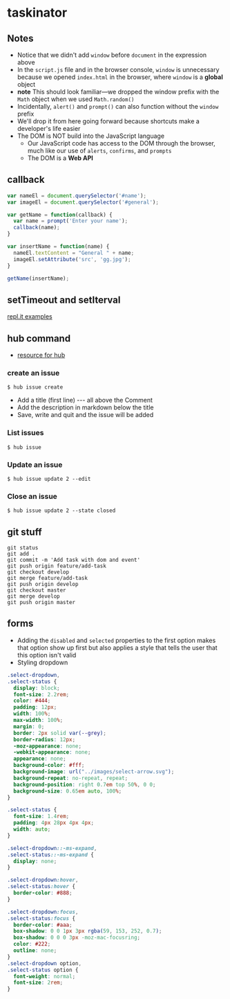 # taskinator

## Notes
* Notice that we didn't add `window` before `document` in the expression above
* In the `script.js` file and in the browser console, `window` is unnecessary because we opened `index.html` in the browser, where `window` is a **global** object
* **note** This should look familiar—we dropped the window prefix with the `Math` object when we used `Math.random()`
* Incidentally, `alert()` and `prompt()` can also function without the `window` prefix
* We'll drop it from here going forward because shortcuts make a developer's life easier
* The DOM is NOT build into the JavaScript language
  - Our JavaScript code has access to the DOM through the browser, much like our use of `alerts`, `confirms`, and `prompts`
  - The DOM is a **Web API**

## callback
```javascript
var nameEl = document.querySelector('#name');
var imageEl = document.querySelector('#general');

var getName = function(callback) {
  var name = prompt('Enter your name');
  callback(name);
}

var insertName = function(name) {
  nameEl.textContent = "General " + name;
  imageEl.setAttribute('src', 'gg.jpg');
}

getName(insertName);
```

## setTimeout and setIterval
[repl.it examples](https://repl.it/@kingluddite/FearfulDarkgrayIrc)

## hub command
* [resource for hub](https://hub.github.com/)

### create an issue
`$ hub issue create`

* Add a title (first line) --- all above the Comment
* Add the description in markdown below the title
* Save, write and quit and the issue will be added

### List issues
`$ hub issue`

### Update an issue
`$ hub issue update 2 --edit`

### Close an issue
`$ hub issue update 2 --state closed`

## git stuff
```
git status
git add .
git commit -m 'Add task with dom and event'
git push origin feature/add-task
git checkout develop
git merge feature/add-task
git push origin develop
git checkout master
git merge develop
git push origin master
```
## forms
* Adding the `disabled` and `selected` properties to the first option makes that option show up first but also applies a style that tells the user that this option isn't valid
* Styling dropdown

```css
.select-dropdown,
.select-status {
  display: block;
  font-size: 2.2rem;
  color: #444;
  padding: 12px;
  width: 100%;
  max-width: 100%;
  margin: 0;
  border: 2px solid var(--grey);
  border-radius: 12px;
  -moz-appearance: none;
  -webkit-appearance: none;
  appearance: none;
  background-color: #fff;
  background-image: url("../images/select-arrow.svg");
  background-repeat: no-repeat, repeat;
  background-position: right 0.7em top 50%, 0 0;
  background-size: 0.65em auto, 100%;
}

.select-status {
  font-size: 1.4rem;
  padding: 4px 28px 4px 4px;
  width: auto;
}

.select-dropdown::-ms-expand,
.select-status::-ms-expand {
  display: none;
}

.select-dropdown:hover,
.select-status:hover {
  border-color: #888;
}

.select-dropdown:focus,
.select-status:focus {
  border-color: #aaa;
  box-shadow: 0 0 1px 3px rgba(59, 153, 252, 0.7);
  box-shadow: 0 0 0 3px -moz-mac-focusring;
  color: #222;
  outline: none;
}
.select-dropdown option,
.select-status option {
  font-weight: normal;
  font-size: 2rem;
}
```
